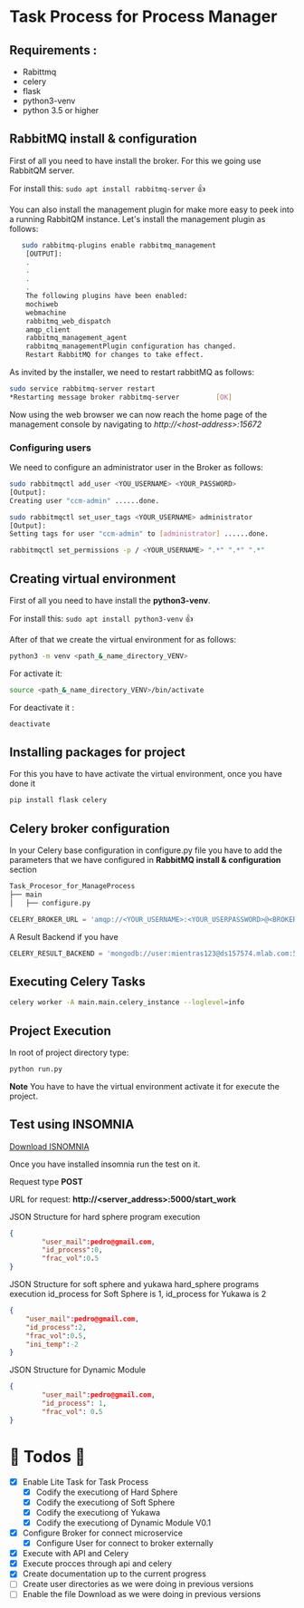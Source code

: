 # Task Process for Process Manager
## Requirements :
* Rabittmq
* celery
* flask
* python3-venv
* python 3.5 or higher

## RabbitMQ install & configuration
First of all you need to have install the broker. For this we going use RabbitQM server.

For install this: ```sudo apt install rabbitmq-server``` :+1:

You can also install the management plugin for make more easy to peek into a running RabbitQM instance. Let's install the management plugin as follows: 
```bash
   sudo rabbitmq-plugins enable rabbitmq_management
    [OUTPUT]:
    .
    .
    .
    .
    The following plugins have been enabled:  
    mochiweb  
    webmachine  
    rabbitmq_web_dispatch  
    amqp_client  
    rabbitmq_management_agent  
    rabbitmq_managementPlugin configuration has changed. 
    Restart RabbitMQ for changes to take effect.
```
As invited by the installer, we need to restart rabbitMQ as follows:
```bash
sudo service rabbitmq-server restart
*Restarting message broker rabbitmq-server         [OK]
```
Now using the web browser we can now reach the home page of the management console by navigating to *http://\<host-address\>:15672*

### Configuring users 
We need to configure an administrator user in the Broker as follows:
```bash
sudo rabbitmqctl add_user <YOU_USERNAME> <YOUR_PASSWORD>
[Output]:
Creating user "ccm-admin" ......done.

sudo rabbitmqctl set_user_tags <YOUR_USERNAME> administrator
[Output]:
Setting tags for user "ccm-admin" to [administrator] ......done.

rabbitmqctl set_permissions -p / <YOUR_USERNAME> ".*" ".*" ".*"

```

## Creating virtual environment
First of all you need to have install the **python3-venv**.

For install this: ```sudo apt install python3-venv``` :+1:

After of that we  create the virtual environment for as follows:
```bash
python3 -m venv <path_&_name_directory_VENV>
```

For activate it:
```bash
source <path_&_name_directory_VENV>/bin/activate
```

For deactivate it :
```bash
deactivate
```

## Installing packages for project 
For this you have to have activate the virtual environment, once you have done it
```bash
pip install flask celery 
```

## Celery broker configuration
In your Celery base configuration in configure.py file you have to add the parameters that we have configured in **RabbitMQ install & configuration**  section
```bash
Task_Procesor_for_ManageProcess
├── main
│   ├── configure.py
```

```python
CELERY_BROKER_URL = 'amqp://<YOUR_USERNAME>:<YOUR_USERPASSWORD>@<BROKER_SERVER_ADDRESS>:5672'
```
A Result Backend if you have
```python
CELERY_RESULT_BACKEND = 'mongodb://user:mientras123@ds157574.mlab.com:57574/connect_to_mongo'
```
## Executing Celery Tasks 
```bash
celery worker -A main.main.celery_instance --loglevel=info
```

## Project Execution
In root of project directory type: 
```bash
python run.py
```
**Note** You have to have the virtual environment activate it for execute the project.

## Test using INSOMNIA
[Download ISNOMNIA](https://insomnia.rest/download/#linux)

Once you have installed insomnia run the test on it.

Request type **POST**

URL for request: **http://<server_address>:5000/start_work**

JSON Structure for hard sphere program execution
```json
{
        "user_mail":pedro@gmail.com,
        "id_process":0,
        "frac_vol":0.5
}
```
JSON Structure for soft sphere and yukawa hard_sphere programs execution id_process for Soft Sphere is 1, 
id_process for Yukawa is 2
```json
{
    "user_mail":pedro@gmail.com,
	"id_process":2,
	"frac_vol":0.5,
	"ini_temp":-2	
}
```
JSON Structure for Dynamic Module
```json
{        
        "user_mail":pedro@gmail.com,
        "id_process": 1,
        "frac_vol": 0.5 
}
```


#  :camel: Todos :rocket:
- [x] Enable Lite Task for Task Process
    - [X] Codify the executiong of Hard Sphere
    - [X] Codify the executiong of Soft Sphere
    - [X] Codify the executiong of Yukawa
    - [X] Codify the executiong of Dynamic Module V0.1
- [x] Configure Broker  for connect microservice 
    - [x] Configure User for connect to broker externally
- [X] Execute with API and Celery
- [X] Execute procces through api and celery
- [X] Create documentation up to the current progress
- [ ] Create user directories as we were doing  in previous versions
- [ ] Enable the file Download as we were doing  in previous versions